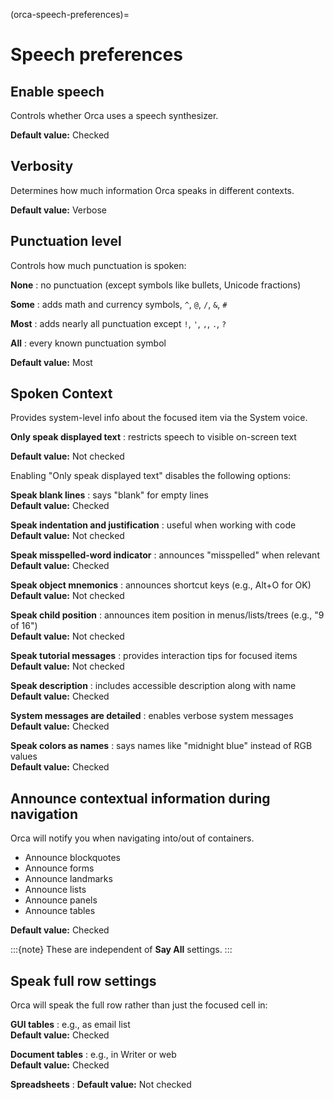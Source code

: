 
(orca-speech-preferences)=
# Speech preferences

## Enable speech

Controls whether Orca uses a speech synthesizer.  

**Default value:** Checked

## Verbosity

Determines how much information Orca speaks in different contexts.  

**Default value:** Verbose

## Punctuation level

Controls how much punctuation is spoken:

**None**
: no punctuation (except symbols like bullets, Unicode fractions)  

**Some**
: adds math and currency symbols, `^`, `@`, `/`, `&`, `#`  

**Most**
: adds nearly all punctuation except `!`, `'`, `,`, `.`, `?`  

**All**
: every known punctuation symbol

**Default value:** Most

## Spoken Context

Provides system-level info about the focused item via the System voice.

**Only speak displayed text**
: restricts speech to visible on-screen text  

**Default value:** Not checked

Enabling "Only speak displayed text" disables the following options:

**Speak blank lines**
: says "blank" for empty lines  
**Default value:** Checked

**Speak indentation and justification**
: useful when working with code  
**Default value:** Not checked

**Speak misspelled-word indicator**
: announces "misspelled" when relevant  
**Default value:** Checked

**Speak object mnemonics**
: announces shortcut keys (e.g., Alt+O for OK)  
**Default value:** Not checked

**Speak child position**
: announces item position in menus/lists/trees (e.g., "9 of 16")  
**Default value:** Not checked

**Speak tutorial messages**
: provides interaction tips for focused items  
**Default value:** Not checked

**Speak description**
: includes accessible description along with name  
**Default value:** Checked

**System messages are detailed**
: enables verbose system messages  
**Default value:** Checked

**Speak colors as names**
: says names like "midnight blue" instead of RGB values  
**Default value:** Checked

## Announce contextual information during navigation

Orca will notify you when navigating into/out of containers.  

- Announce blockquotes
- Announce forms
- Announce landmarks
- Announce lists
- Announce panels
- Announce tables

**Default value:** Checked 

:::{note}
These are independent of **Say All** settings.
:::

## Speak full row settings

Orca will speak the full row rather than just the focused cell in:

**GUI tables**
: e.g., as email list  
**Default value:** Checked

**Document tables**
: e.g., in Writer or web  
**Default value:** Checked

**Spreadsheets**
: **Default value:** Not checked
